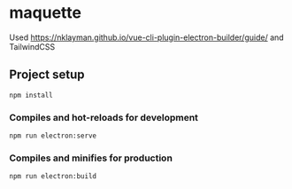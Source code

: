 # maquette
Used https://nklayman.github.io/vue-cli-plugin-electron-builder/guide/ and TailwindCSS

## Project setup
```
npm install
```

### Compiles and hot-reloads for development
```
npm run electron:serve
```

### Compiles and minifies for production
```
npm run electron:build
```
